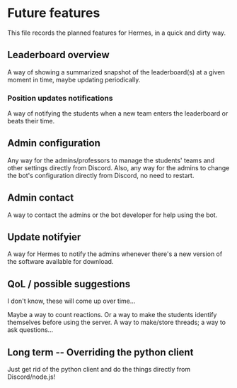 # Future features

This file records the planned features for Hermes, in a quick and dirty way.

## Leaderboard overview

A way of showing a summarized snapshot of the leaderboard(s) at a given moment in time, maybe updating periodically.

### Position updates notifications

A way of notifying the students when a new team enters the leaderboard or beats their time.

## Admin configuration

Any way for the admins/professors to manage the students' teams and other settings directly from Discord. Also, any way for the admins to change the bot's configuration directly from Discord, no need to restart.

## Admin contact

A way to contact the admins or the bot developer for help using the bot.

## Update notifyier

A way for Hermes to notify the admins whenever there's a new version of the software available for download.

## QoL / possible suggestions

I don't know, these will come up over time...

Maybe a way to count reactions. Or a way to make the students identify themselves before using the server. A way to make/store threads; a way to ask questions...

## Long term -- Overriding the python client

Just get rid of the python client and do the things directly from Discord/node.js!
